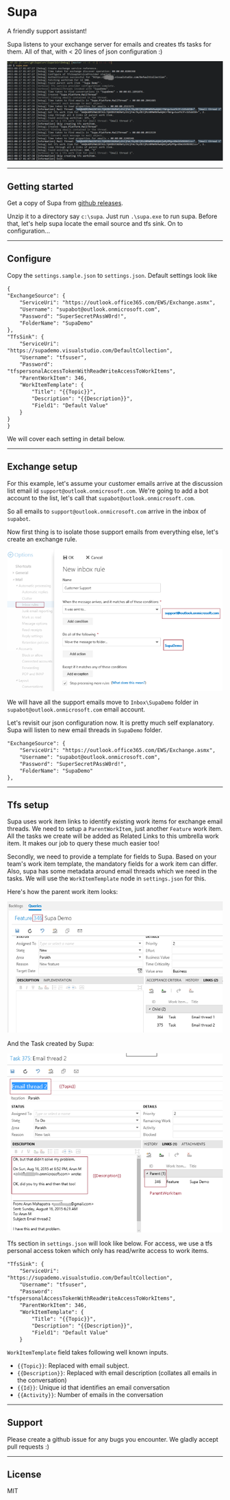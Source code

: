 # Supa
A friendly support assistant!

Supa listens to your exchange server for emails and creates tfs tasks for them.
All of that, with < 20 lines of json configuration :)

![Supa Commandline](img/supa.cli.png)

---
## Getting started
Get a copy of Supa from [github
releases](https://github.com/codito/supa/releases).

Unzip it to a directory say `c:\supa`. Just run `.\supa.exe` to run supa. Before
that, let's help supa locate the email source and tfs sink. On to
configuration...

---
## Configure

Copy the `settings.sample.json` to `settings.json`. Default settings look like

    {
	"ExchangeSource": {
		"ServiceUri": "https://outlook.office365.com/EWS/Exchange.asmx",
		"Username": "supabot@outlook.onmicrosoft.com",
		"Password": "SuperSecretPAssW0rd!",
		"FolderName": "SupaDemo"
	},
	"TfsSink": {
		"ServiceUri": "https://supademo.visualstudio.com/DefaultCollection",
		"Username": "tfsuser",
		"Password": "tfspersonalAccessTokenWithReadWriteAccessToWorkItems",
		"ParentWorkItem": 346,
		"WorkItemTemplate": {
			"Title": "{{Topic}}",
			"Description": "{{Description}}",
			"Field1": "Default Value"
		}
	}
    }

We will cover each setting in detail below.

---
## Exchange setup

For this example, let's assume your customer emails arrive at the discussion
list email id `support@outlook.onmicrosoft.com`. We're going to add a bot
account to the list, let's call that `supabot@outlook.onmicrosoft.com`.

So all emails to `support@outlook.onmicrosoft.com` arrive in the inbox of
`supabot`.

Now first thing is to isolate those support emails from everything else, let's
create an exchange rule.

![Configure exchange rule](img/configure.exchange.png)

We will have all the support emails move to `Inbox\SupaDemo` folder in
`supabot@outlook.onmicrosoft.com` email account.

Let's revisit our json configuration now. It is pretty much self explanatory.
Supa will listen to new email threads in `SupaDemo` folder.

	"ExchangeSource": {
		"ServiceUri": "https://outlook.office365.com/EWS/Exchange.asmx",
		"Username": "supabot@outlook.onmicrosoft.com",
		"Password": "SuperSecretPAssW0rd!",
		"FolderName": "SupaDemo"
	},

---
## Tfs setup

Supa uses work item links to identify existing work items for exchange email
threads. We need to setup a `ParentWorkItem`, just another `Feature` work item.
All the tasks we create will be added as Related Links to this umbrella work
item. It makes our job to query these much easier too!

Secondly, we need to provide a template for fields to Supa. Based on your team's
work item template, the mandatory fields for a work item can differ. Also, supa
has some metadata around email threads which we need in the tasks. We will use
the `WorkItemTemplate` node in `settings.json` for this.

Here's how the parent work item looks:

![Configure TFS parent work item](img/configure.tfs.parentworkitem.png)

And the Task created by Supa:

![TFS task created by Supa](img/configure.tfs.task.png)

Tfs section in `settings.json` will look like below. For access, we use a tfs
personal access token which only has read/write access to work items.

	"TfsSink": {
		"ServiceUri": "https://supademo.visualstudio.com/DefaultCollection",
		"Username": "tfsuser",
		"Password": "tfspersonalAccessTokenWithReadWriteAccessToWorkItems",
		"ParentWorkItem": 346,
		"WorkItemTemplate": {
			"Title": "{{Topic}}",
			"Description": "{{Description}}",
			"Field1": "Default Value"
		}

`WorkItemTemplate` field takes following well known inputs.

* `{{Topic}}`: Replaced with email subject.
* `{{Description}}`: Replaced with email description (collates all emails in the
  conversation)
* `{{Id}}`: Unique id that identifies an email conversation
* `{{Activity}}`: Number of emails in the conversation

---
## Support

Please create a github issue for any bugs you encounter. We gladly accept pull
requests :)

---
## License

MIT
